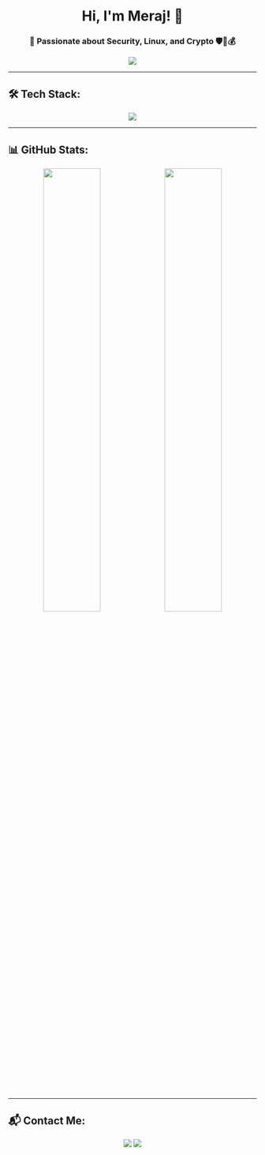 <h1 align="center">Hi, I'm Meraj! 👋</h1>
<h3 align="center">🚀 Passionate about Security, Linux, and Crypto 🛡️🐧💰</h3>

<p align="center">
  <img src="https://readme-typing-svg.herokuapp.com?font=Fira+Code&size=40&pause=1000&color=F7F7F7&center=true&vCenter=true&width=600&lines=Lanat+Be+Sansor;Down+with+Censorship">
</p>





---

## 🛠 Tech Stack:
<p align="center">
  <img src="https://skillicons.dev/icons?i=linux,bash,git,github,python,docker,vscode,html,css" />
</p>

---

## 📊 GitHub Stats:
<p align="center">
  <img src="https://github-readme-stats.vercel.app/api?username=mamadmeraj&show_icons=true&theme=radical" width="48%" />
  <img src="https://github-readme-stats.vercel.app/api?username=mamadmeraj&show_icons=true&theme=tokyonight" width="48%" />
</p>

---

## 📬 Contact Me:
<p align="center">
  <a href="https://t.me/mamad_erj"><img src="https://img.shields.io/badge/Telegram-2CA5E0?style=for-the-badge&logo=telegram&logoColor=white"></a>
  <a href="mamadmeraj221@gmail.com"><img src="https://img.shields.io/badge/Email-D14836?style=for-the-badge&logo=gmail&logoColor=white"></a>
</p>
